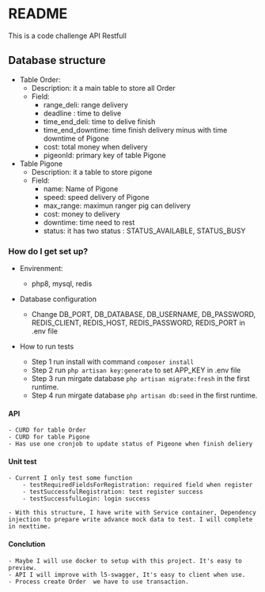 # README #

This is a code challenge API Restfull

## Database structure ##


* Table Order:
    - Description: it a main table to store all Order
    - Field:
        - range_deli: range delivery
        - deadline : time to delive
        - time_end_deli: time to delive finish
        - time_end_downtime: time finish delivery minus with time downtime of Pigone
        - cost: total money when delivery
        - pigeonId: primary key of table Pigone
* Table Pigone
    - Description: it a table to store pigone
    - Field:
        - name: Name of Pigone
        - speed: speed delivery of Pigone
        - max_range: maximun ranger pig can delivery
        - cost: money to delivery
        - downtime: time need to rest
        - status: it has two status : STATUS_AVAILABLE, STATUS_BUSY

### How do I get set up? ###

* Envirenment: 
    - php8, mysql, redis

* Database configuration
    - Change DB_PORT, DB_DATABASE, DB_USERNAME, DB_PASSWORD, REDIS_CLIENT, REDIS_HOST, REDIS_PASSWORD, REDIS_PORT in .env file
* How to run tests
    - Step 1 run install with command `composer install`
    - Step 2 run `php artisan key:generate` to set  APP_KEY in .env file
    - Step 3 run mirgate database `php artisan migrate:fresh` in the first runtime.
    - Step 4 run mirgate database `php artisan db:seed` in the first runtime.

#### API ####
    - CURD for table Order
    - CURD for table Pigone
    - Has use one cronjob to update status of Pigeone when finish deliery

#### Unit test ####
    - Current I only test some function 
        - testRequiredFieldsForRegistration: required field when register
        - testSuccessfulRegistration: test register success
        - testSuccessfulLogin: login success

    - With this structure, I have write with Service container, Dependency injection to prepare write advance mock data to test. I will complete in nexttime.


#### Conclution ####
    - Maybe I will use docker to setup with this project. It's easy to preview.
    - API I will improve with l5-swagger, It's easy to client when use.
    - Process create Order  we have to use transaction.
    